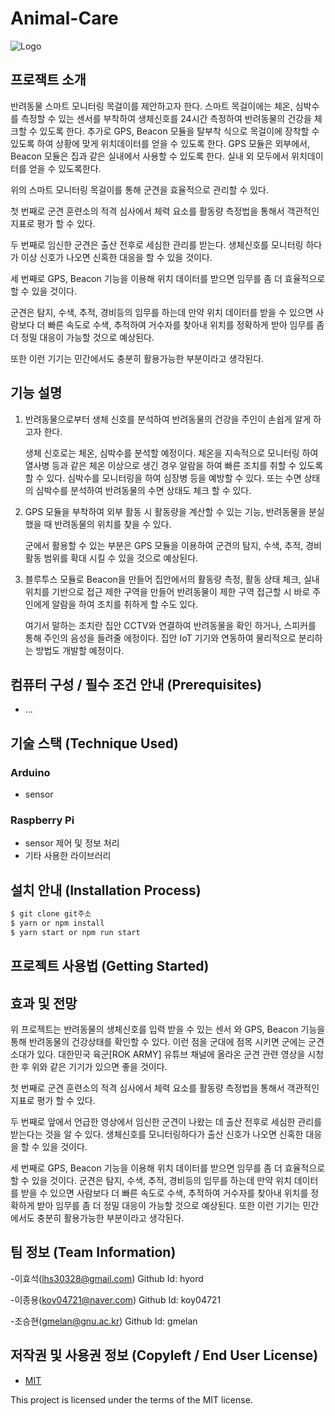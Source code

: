 
# Animal-Care
![Logo](https://logosbynick.com/wp-content/uploads/2018/03/final-logo-example.png)


## 프로잭트 소개
반려동물 스마트 모니터링 목걸이를 제안하고자 한다. 스마트 목걸이에는 체온, 심박수를 측정할 수 있는 센서를 부착하여 생체신호를 24시간 측정하여 반려동물의 건강을 체크할 수 있도록 한다. 추가로 GPS, Beacon 모듈을 탈부착 식으로 목걸이에 장착할 수 있도록 하여 상황에 맞게 위치데이터를 얻을 수 있도록 한다. GPS 모듈은 외부에서, Beacon 모듈은 집과 같은 실내에서 사용할 수 있도록 한다. 실내 외 모두에서 위치데이터를 얻을 수 있도록한다.

위의 스마트 모니터링 목걸이를 통해 군견을 효율적으로 관리할 수 있다. 

첫 번째로 군견 훈련소의 적격 심사에서 체력 요소를 활동량 측정법을 통해서 객관적인 지표로 평가 할 수 있다.


두 번째로  임신한 군견은 출산 전후로 세심한 관리를 받는다. 생체신호를 모니터링 하다가 이상 신호가 나오면 신혹한 대응을 할 수 있을 것이다.


세 번째로 GPS, Beacon 기능을 이용해 위치 데이터를 받으면 임무를 좀 더 효율적으로 할 수 있을 것이다. 

군견은 탐지, 수색, 추적, 경비등의 임무를 하는데 만약 위치 데이터를 받을 수 있으면 사람보다 더 빠른 속도로 수색, 추적하여 거수자를 찾아내 위치를 정확하게 받아 임무를 좀 더 정밀 대응이 가능할 것으로 예상된다.


또한 이런 기기는 민간에서도 충분히 활용가능한 부분이라고 생각된다.

## 기능 설명
1. 반려동물으로부터 생체 신호를 분석하여 반려동물의 건강을 주인이 손쉽게 알게 하고자 한다. 

   생체 신호로는 체온, 심박수를 분석할 예정이다.
   체온을 지속적으로 모니터링 하여 열사병 등과 같은 체온 이상으로 생긴 경우 알람을 하여 빠른 조치를 취할 수 있도록 할 수 있다.
   심박수를 모니터링을 하여 심장병 등을 예방할 수 있다. 또는 수면 상태의 심박수를 분석하여 반려동물의 수면 상태도 체크 할 수 있다.

2. GPS 모듈을 부착하여 외부 활동 시 활동량을 계산할 수 있는 기능, 반려동물을 분실했을 때 반려동물의 위치를 찾을 수 있다. 

   군에서 활용할 수 있는 부분은 GPS 모듈을 이용하여 군견의 탐지, 수색, 추적, 경비 활동 범위를 확대 시킬 수 있을 것으로 예상된다.


3. 블루투스 모듈로 Beacon을 만들어 집안에서의 활동량 측정, 활동 상태 체크, 실내 위치를 기반으로 접근 제한 구역을 만들어 반려동물이 제한 구역 접근할 시 바로 주인에게 알람을 하여 조치를 취하게 할 수도 있다. 

    여기서 말하는 조치란 집안 CCTV와 연결하여 반려동물을 확인 하거나, 스피커를 통해 주인의 음성을 들려줄 에정이다. 집안 IoT 기기와 연동하여 물리적으로 분리하는 방법도 개발할 예정이다.

## 컴퓨터 구성 / 필수 조건 안내 (Prerequisites)
* ...

## 기술 스택 (Technique Used) 
### Arduino
 - sensor
 
### Raspberry Pi 
 -  sensor 제어 및 정보 처리
 - 기타 사용한 라이브러리

## 설치 안내 (Installation Process)
```bash
$ git clone git주소
$ yarn or npm install
$ yarn start or npm run start
```

## 프로젝트 사용법 (Getting Started)
## 효과 및 전망
 위 프로젝트는 반려동물의 생체신호를 입력 받을 수 있는 센서 와 GPS, Beacon 기능을 통해 반려동물의 건강상태를 확인할 수 있다. 이런 점을 군대에 점목 시키면 군에는 군견소대가 있다. 대한민국 육군[ROK ARMY] 유튜브 채널에 올라온 군견 관련 영상을 시청한 후 위와 같은 기기가 있으면 좋을 것이다.
 
 첫 번째로 군견 훈련소의 적격 심사에서 체력 요소를 활동량 측정법을 통해서 객관적인 지표로 평가 할 수 있다. 
 
 두 번째로 앞에서 언급한 영상에서 임신한 군견이 나왔는 데 출산 전후로 세심한 관리를 받는다는 것을 알 수 있다. 생체신호를 모니터링하다가 출산 신호가 나오면 신혹한 대응을 할 수 있을 것이다.
 
 세 번째로 GPS, Beacon 기능을 이용해 위치 데이터를 받으면 임무를 좀 더 효율적으로 할 수 있을 것이다. 군견은 탐지, 수색, 추적, 경비등의 임무를 하는데 만약 위치 데이터를 받을 수 있으면 사람보다 더 빠른 속도로 수색, 추적하여 거수자를 찾아내 위치를 정확하게 받아 임무를 좀 더 정밀 대응이 가능할 것으로 예상된다.
또한 이런 기기는 민간에서도 충분히 활용가능한 부분이라고 생각된다.


 
## 팀 정보 (Team Information)
-이효석(lhs30328@gmail.com) Github Id: hyord

-이종용(koy04721@naver.com) Github Id: koy04721

-조승현(gmelan@gnu.ac.kr) Github Id: gmelan


## 저작권 및 사용권 정보 (Copyleft / End User License)
 * [MIT](https://github.com/osam2020-WEB/Sample-ProjectName-TeamName/blob/master/license.md)

This project is licensed under the terms of the MIT license.

